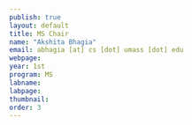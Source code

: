 ```yaml
---
publish: true
layout: default
title: MS Chair
name: "Akshita Bhagia"
email: abhagia [at] cs [dot] umass [dot] edu
webpage: 
year: 1st
program: MS
labname: 
labpage: 
thumbnail: 
order: 3
---
```



